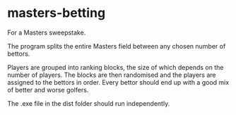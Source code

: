 # masters-betting
For a Masters sweepstake.

The program splits the entire Masters field between any chosen number of bettors.

Players are grouped into ranking blocks, the size of which depends on the number of players. The blocks are then randomised and the players are assigned to the bettors in order. Every bettor should end up with a good mix of better and worse golfers. 

The .exe file in the dist folder should run independently.
